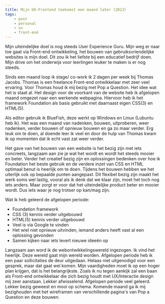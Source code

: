 ```yaml
---
title: Mijn UX-Frontend toekomst een maand later (2013)
tags: 
    - post
    - personal
    - ux
    - front-end
---
```



Mijn uiteindelijke doel is nog steeds User Experience Guru. Mijn weg er naar toe gaat via Front-end ontwikkeling, het bouwen van gebruiksvriendelijke websites is mijn doel. Dit zou ik het liefste bij een educatief bedrijf doen. Mijn drive om het onderwijs voor leerlingen leuker te maken is er nog steeds.  

Sinds een maand loop ik stage/ co-work ik 2 dagen per week bij Thomas Jacobs. Thomas is een freelance Front-end ontwikkelaar met zeer veel ervaring. Voor Thomas houd ik mij bezig met Pop a Question. Het idee wat het is staat al. Het design voor de voorkant van de website heb ik afgelopen maand omgezet naar een werkende webpagina. Hiervoor heb ik het framework Foundation als basis gebruikt met daarnaast eigen CSS(3) en HTML(5). 

Als editor gebruik ik BlueFish, deze werkt op Windows en Linux (Lubuntu heb ik). Het was een maand van nadenken, bouwen, uitproberen, weer nadenken, verder bouwen of opnieuw bouwen en ga zo maar verder. Erg leuk om te doen, al doende leer ik veel en door de hulp van Thomas kwam ik op momenten dat ik echt vast zat weer verder. 

Het gave van het bouwen van een website is het bezig zijn met iets concreets, langzaam aan zie je wat het wordt en wordt het steeds mooier en beter. Verder het creatief bezig zijn en oplossingen bedenken over hoe ik Foundation het beste gebruik en de verdere inzet van CSS en HTML optimaal benut is heerlijk om te doen. Tijdens het bouwen hebben we het uiterlijk ook op bepaalde punten aangepast. Dit flexibel bezig zijn maakt het werk soms wel lastig, vooral als ik denk dat we klaar zijn, moet het toch nog iets anders. Maar zorgt er voor dat het uiteindelijke product beter en mooier wordt. Dus iets waar je nog trotser op kan/mag zijn. 

Wat ik heb geleerd de afgelopen periode:

* Foundation framework
* CSS (3) kennis verder uitgebouwd
* HTML(5) kennis verder uitgebouwd
* Veel is via Google te vinden
* Het wiel niet opnieuw uitvinden, iemand anders heeft vast al een oplossing gevonden
* Samen kijken naar iets levert nieuwe ideeën op

Langzaam aan word ik de webontwikkelingswereld ingezogen. Ik vind het heerlijk. Deze wereld gaat mijn wereld worden. Afgelopen periode heb ik een paar sollicitaties de deur uitgedaan. Helaas niet uitgenodigd voor een gesprek, maar dat gaat wel komen. Mijn vaardigheden moet ik op een hoger plan krijgen, dat is het belangrijkste. Zoals ik nu tegen aankijk zal een baan als Front-end ontwikkelaar die zich bezig houdt met UX/Interactie design mij zeer aanstaan. Lekker afwisselend. Afgelopen periode veel geleerd. Lekker bezig geweest en mooi op schema. Komende maand ga ik mij bezighouden met het wireframen van verschillende pagina's van Pop a Question en deze bouwen.